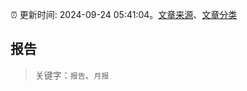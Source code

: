 :alarm_clock: 更新时间: 2024-09-24 05:41:04。[文章来源](/README.md)、[文章分类](/TAGS.md)

## 报告


> 关键字：`报告`、`月报`



